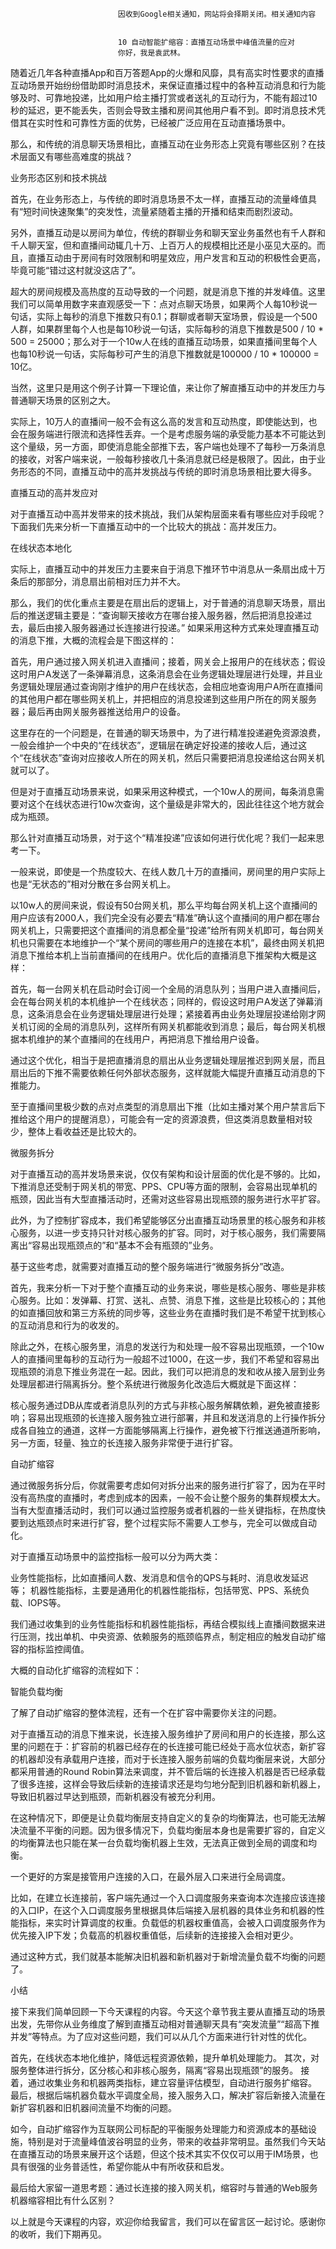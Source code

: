 
                            
                            因收到Google相关通知，网站将会择期关闭。相关通知内容
                            
                            
                            10 自动智能扩缩容：直播互动场景中峰值流量的应对
                            你好，我是袁武林。

随着近几年各种直播App和百万答题App的火爆和风靡，具有高实时性要求的直播互动场景开始纷纷借助即时消息技术，来保证直播过程中的各种互动消息和行为能够及时、可靠地投递，比如用户给主播打赏或者送礼的互动行为，不能有超过10秒的延迟，更不能丢失，否则会导致主播和房间其他用户看不到。即时消息技术凭借其在实时性和可靠性方面的优势，已经被广泛应用在互动直播场景中。

那么，和传统的消息聊天场景相比，直播互动在业务形态上究竟有哪些区别？在技术层面又有哪些高难度的挑战？

业务形态区别和技术挑战

首先，在业务形态上，与传统的即时消息场景不太一样，直播互动的流量峰值具有“短时间快速聚集”的突发性，流量紧随着主播的开播和结束而剧烈波动。

另外，直播互动是以房间为单位，传统的群聊业务和聊天室业务虽然也有千人群和千人聊天室，但和直播间动辄几十万、上百万人的规模相比还是小巫见大巫的。而且，直播互动由于房间有时效限制和明星效应，用户发言和互动的积极性会更高，毕竟可能“错过这村就没这店了”。

超大的房间规模及高热度的互动导致的一个问题，就是消息下推的并发峰值。这里我们可以简单用数字来直观感受一下：点对点聊天场景，如果两个人每10秒说一句话，实际上每秒的消息下推数只有0.1；群聊或者聊天室场景，假设是一个500人群，如果群里每个人也是每10秒说一句话，实际每秒的消息下推数是500 / 10 * 500 = 25000；那么对于一个10w人在线的直播互动场景，如果直播间里每个人也每10秒说一句话，实际每秒可产生的消息下推数就是100000 / 10 * 100000 = 10亿。

当然，这里只是用这个例子计算一下理论值，来让你了解直播互动中的并发压力与普通聊天场景的区别之大。

实际上，10万人的直播间一般不会有这么高的发言和互动热度，即使能达到，也会在服务端进行限流和选择性丢弃。一个是考虑服务端的承受能力基本不可能达到这个量级，另一方面，即使消息能全部推下去，客户端也处理不了每秒一万条消息的接收，对客户端来说，一般每秒接收几十条消息就已经是极限了。因此，由于业务形态的不同，直播互动中的高并发挑战与传统的即时消息场景相比要大得多。

直播互动的高并发应对

对于直播互动中高并发带来的技术挑战，我们从架构层面来看有哪些应对手段呢？下面我们先来分析一下直播互动中的一个比较大的挑战：高并发压力。

在线状态本地化

实际上，直播互动中的并发压力主要来自于消息下推环节中消息从一条扇出成十万条后的那部分，消息扇出前相对压力并不大。

那么，我们的优化重点主要是在扇出后的逻辑上，对于普通的消息聊天场景，扇出后的推送逻辑主要是：“查询聊天接收方在哪台接入服务器，然后把消息投递过去，最后由接入服务器通过长连接进行投递。” 如果采用这种方式来处理直播互动的消息下推，大概的流程会是下图这样的：



首先，用户通过接入网关机进入直播间；接着，网关会上报用户的在线状态；假设这时用户A发送了一条弹幕消息，这条消息会在业务逻辑处理层进行处理，并且业务逻辑处理层通过查询刚才维护的用户在线状态，会相应地查询用户A所在直播间的其他用户都在哪些网关机上，并把相应的消息投递到这些用户所在的网关服务器；最后再由网关服务器推送给用户的设备。

这里存在的一个问题是，在普通的聊天场景中，为了进行精准投递避免资源浪费，一般会维护一个中央的“在线状态”，逻辑层在确定好投递的接收人后，通过这个“在线状态”查询对应接收人所在的网关机，然后只需要把消息投递给这台网关机就可以了。

但是对于直播互动场景来说，如果采用这种模式，一个10w人的房间，每条消息需要对这个在线状态进行10w次查询，这个量级是非常大的，因此往往这个地方就会成为瓶颈。

那么针对直播互动场景，对于这个“精准投递”应该如何进行优化呢？我们一起来思考一下。

一般来说，即使是一个热度较大、在线人数几十万的直播间，房间里的用户实际上也是“无状态的”相对分散在多台网关机上。

以10w人的房间来说，假设有50台网关机，那么平均每台网关机上这个直播间的用户应该有2000人，我们完全没有必要去“精准”确认这个直播间的用户都在哪台网关机上，只需要把这个直播间的消息都全量“投递”给所有网关机即可，每台网关机也只需要在本地维护一个“某个房间的哪些用户的连接在本机”，最终由网关机把消息下推给本机上当前直播间的在线用户。优化后的直播消息下推架构大概是这样：



首先，每一台网关机在启动时会订阅一个全局的消息队列；当用户进入直播间后，会在每台网关机的本机维护一个在线状态；同样的，假设这时用户A发送了弹幕消息，这条消息会在业务逻辑处理层进行处理；紧接着再由业务处理层投递给刚才网关机订阅的全局的消息队列，这样所有网关机都能收到消息；最后，每台网关机根据本机维护的某个直播间的在线用户，再把消息下推给用户设备。

通过这个优化，相当于是把直播消息的扇出从业务逻辑处理层推迟到网关层，而且扇出后的下推不需要依赖任何外部状态服务，这样就能大幅提升直播互动消息的下推能力。

至于直播间里极少数的点对点类型的消息扇出下推（比如主播对某个用户禁言后下推给这个用户的提醒消息），可能会有一定的资源浪费，但这类消息数量相对较少，整体上看收益还是比较大的。

微服务拆分

对于直播互动的高并发场景来说，仅仅有架构和设计层面的优化是不够的。比如，下推消息还受制于网关机的带宽、PPS、CPU等方面的限制，会容易出现单机的瓶颈，因此当有大型直播活动时，还需对这些容易出现瓶颈的服务进行水平扩容。

此外，为了控制扩容成本，我们希望能够区分出直播互动场景里的核心服务和非核心服务，以进一步支持只针对核心服务的扩容。同时，对于核心服务，我们需要隔离出“容易出现瓶颈点的”和“基本不会有瓶颈的”业务。

基于这些考虑，就需要对直播互动的整个服务端进行“微服务拆分”改造。

首先，我来分析一下对于整个直播互动的业务来说，哪些是核心服务、哪些是非核心服务。比如：发弹幕、打赏、送礼、点赞、消息下推，这些是比较核心的；其他的如直播回放和第三方系统的同步等，这些业务在直播时我们是不希望干扰到核心的互动消息和行为的收发的。

除此之外，在核心服务里，消息的发送行为和处理一般不容易出现瓶颈，一个10w人的直播间里每秒的互动行为一般超不过1000，在这一步，我们不希望和容易出现瓶颈的消息下推业务混在一起。因此，我们可以把消息的发和收从接入层到业务处理层都进行隔离拆分。整个系统进行微服务化改造后大概就是下面这样：



核心服务通过DB从库或者消息队列的方式与非核心服务解耦依赖，避免被直接影响；容易出现瓶颈的长连接入服务独立进行部署，并且和发送消息的上行操作拆分成各自独立的通道，这样一方面能够隔离上行操作，避免被下行推送通道所影响，另一方面，轻量、独立的长连接入服务非常便于进行扩容。

自动扩缩容

通过微服务拆分后，你就需要考虑如何对拆分出来的服务进行扩容了，因为在平时没有高热度的直播时，考虑到成本的因素，一般不会让整个服务的集群规模太大。当有大型直播活动时，我们可以通过监控服务或者机器的一些关键指标，在热度快要到达瓶颈点时来进行扩容，整个过程实际不需要人工参与，完全可以做成自动化。

对于直播互动场景中的监控指标一般可以分为两大类：


业务性能指标，比如直播间人数、发消息和信令的QPS与耗时、消息收发延迟等；
机器性能指标，主要是通用化的机器性能指标，包括带宽、PPS、系统负载、IOPS等。


我们通过收集到的业务性能指标和机器性能指标，再结合模拟线上直播间数据来进行压测，找出单机、中央资源、依赖服务的瓶颈临界点，制定相应的触发自动扩缩容的指标监控阈值。

大概的自动化扩缩容的流程如下：



智能负载均衡

了解了自动扩缩容的整体流程，还有一个在扩容中需要你关注的问题。

对于直播互动的消息下推来说，长连接入服务维护了房间和用户的长连接，那么这里的问题在于：扩容前的机器已经存在的长连接可能已经处于高水位状态，新扩容的机器却没有承载用户连接，而对于长连接入服务前端的负载均衡层来说，大部分都采用普通的Round Robin算法来调度，并不管后端的长连接入机器是否已经承载了很多连接，这样会导致后续新的连接请求还是均匀地分配到旧机器和新机器上，导致旧机器过早达到瓶颈，而新机器没有被充分利用。

在这种情况下，即便是让负载均衡层支持自定义的复杂的均衡算法，也可能无法解决流量不平衡的问题。因为很多情况下，负载均衡层本身也是需要扩容的，自定义的均衡算法也只能在某一台负载均衡机器上生效，无法真正做到全局的调度和均衡。

一个更好的方案是接管用户连接的入口，在最外层入口来进行全局调度。

比如，在建立长连接前，客户端先通过一个入口调度服务来查询本次连接应该连接的入口IP，在这个入口调度服务里根据具体后端接入层机器的具体业务和机器的性能指标，来实时计算调度的权重。负载低的机器权重值高，会被入口调度服务作为优先接入IP下发；负载高的机器权重值低，后续新的连接接入会相对更少。

通过这种方式，我们就基本能解决旧机器和新机器对于新增流量负载不均衡的问题了。

小结

接下来我们简单回顾一下今天课程的内容。今天这个章节我主要从直播互动的场景出发，先带你从业务维度了解到直播互动相对普通聊天具有“突发流量”“超高下推并发”等特点。为了应对这些问题，我们可以从几个方面来进行针对性的优化。


首先，在线状态本地化维护，降低远程资源依赖，提升单机处理能力。
其次，对服务整体进行拆分，区分核心和非核心服务，隔离“容易出现瓶颈”的服务。
接着，通过收集业务和机器两类指标，建立容量评估模型，自动进行服务扩缩容。
最后，根据后端机器负载水平调度全局，接入服务入口，解决扩容后新接入流量在新扩容机器和旧机器间流量不均衡的问题。


如今，自动扩缩容作为互联网公司标配的平衡服务处理能力和资源成本的基础设施，特别是对于流量峰值波谷明显的业务，带来的收益非常明显。虽然我们今天站在直播互动的场景来展开这个话题，但这个技术其实不仅仅可以用于IM场景，也具有很强的业务普适性，希望你能从中有所收获和启发。

最后给大家留一道思考题：通过长连接的接入网关机，缩容时与普通的Web服务机器缩容相比有什么区别？

以上就是今天课程的内容，欢迎你给我留言，我们可以在留言区一起讨论。感谢你的收听，我们下期再见。

                        
                        
                            